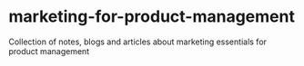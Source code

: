 # marketing-for-product-management
Collection of notes, blogs and articles about marketing essentials for product management 
